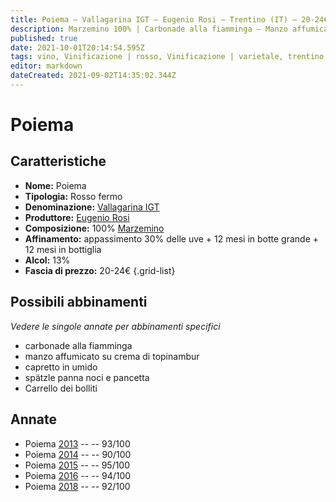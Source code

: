 ```yaml
---
title: Poiema – Vallagarina IGT – Eugenio Rosi – Trentino (IT) – 20-24€ – 4★-5★
description: Marzemino 100% | Carbonade alla fiamminga – Manzo affumicato su crema di topinambur – Capretto in umido – Spatzle panna noci e pancetta – Carrello dei bolliti
published: true
date: 2021-10-01T20:14:54.595Z
tags: vino, Vinificazione | rosso, Vinificazione | varietale, trentino, Vinificazione | fermo, Valutazioni | 5 stelle, marzemino, carbonade alla fiamminga, manzo affumicato su crema di topinambur, capretto in umido, spatzle panna noci e pancetta, Prezzi | 20-24€, Carrello dei bolliti
editor: markdown
dateCreated: 2021-09-02T14:35:02.344Z
---
```


# Poiema

## Caratteristiche
- **Nome:** Poiema 
- **Tipologia:** Rosso fermo
- **Denominazione:** [Vallagarina IGT](/denominazioni/Italia/Trentino/IGT/Vallagarina)
- **Produttore:** [Eugenio Rosi](/produttori/Italia/Trentino/Eugenio-Rosi) 
- **Composizione:** 100% [Marzemino](/vitigni/Italia/bacca-nera/marzemino)
- **Affinamento:** appassimento 30% delle uve + 12 mesi in botte grande + 12 mesi in bottiglia 
- **Alcol:** 13%
- **Fascia di prezzo:** 20-24€
{.grid-list}




## Possibili abbinamenti
*Vedere le singole annate per abbinamenti specifici*

- carbonade alla fiamminga
- manzo affumicato su crema di topinambur
- capretto in umido
- spätzle panna noci e pancetta
- Carrello dei bolliti

## Annate
- Poiema [2013](vini/Italia/Trentino/Eugenio-Rosi/Poiema/2013) -- <span class="star-5"></span> -- 93/100
- Poiema [2014](vini/Italia/Trentino/Eugenio-Rosi/Poiema/2014) -- <span class="star-4"></span> -- 90/100
- Poiema [2015](vini/Italia/Trentino/Eugenio-Rosi/Poiema/2015) -- <span class="star-5"></span> -- 95/100
- Poiema [2016](vini/Italia/Trentino/Eugenio-Rosi/Poiema/2016) -- <span class="star-5"></span> -- 94/100
- Poiema [2018](vini/Italia/Trentino/Eugenio-Rosi/Poiema/2018) -- <span class="star-5"></span> -- 92/100


